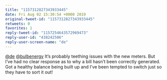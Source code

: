 ```yaml
---
title: "1157312827343933445"
date: Fri Aug 02 15:30:54 +0000 2019
original-tweet-id: "1157312827343933445"
retweets: 0
favorites: 1
reply-tweet-id: "1157254643572969473"
reply-user-id: "438242506"
reply-user-screen-name: "de"
---
```

<a href="https://twitter.com/de">@de</a> <a href="https://twitter.com/bulbenergy">@bulbenergy</a> It’s probably teething issues with the new meters. But I’ve had no clear response as to why a bill hasn’t been correctly generated. Got a healthy balance being built up and I’ve been tempted to switch just so they have to sort it out!
